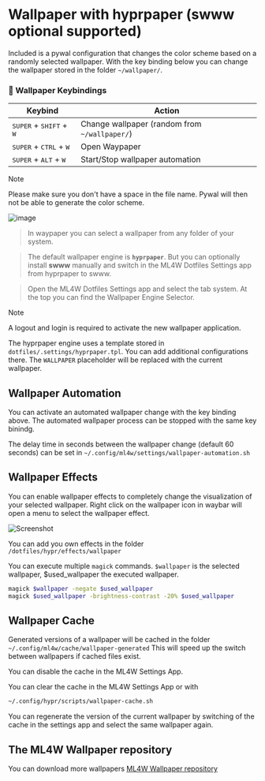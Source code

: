 # Wallpaper with hyprpaper (swww optional supported)

Included is a pywal configuration that changes the color scheme based on a randomly selected wallpaper. With the key binding below you can change the wallpaper stored in the folder `~/wallpaper/`.

### 🎨 Wallpaper Keybindings

| Keybind | Action |
|--------|--------|
| <kbd>SUPER</kbd> + <kbd>SHIFT</kbd> + <kbd>W</kbd> | Change wallpaper (random from `~/wallpaper/`) |
| <kbd>SUPER</kbd> + <kbd>CTRL</kbd> + <kbd>W</kbd> | Open Waypaper |
| <kbd>SUPER</kbd> + <kbd>ALT</kbd> + <kbd>W</kbd> | Start/Stop wallpaper automation |

> [!NOTE]  
> Please make sure you don't have a space in the file name. Pywal will then not be able to generate the color scheme.

![image](/wallpapers.png)

> In waypaper you can select a wallpaper from any folder of your system.

> The default wallpaper engine is **`hyprpaper`**. But you can optionally install **swww** manually and switch in the ML4W Dotfiles Settings app from hyprpaper to swww.  

>Open the ML4W Dotfiles Settings app and select the tab system. At the top you can find the Wallpaper Engine Selector.

> [!NOTE]  
> A logout and login is required to activate the new wallpaper application.

The hyprpaper engine uses a template stored in `dotfiles/.settings/hyprpaper.tpl`. You can add additional configurations there. The `WALLPAPER` placeholder will be replaced with the current wallpaper.

## Wallpaper Automation

You can activate an automated wallpaper change with the key binding above. The automated wallpaper process can be stopped with the same key binindg.

The delay time in seconds between the wallpaper change (default 60 seconds) can be set in `~/.config/ml4w/settings/wallpaper-automation.sh`

## Wallpaper Effects

You can enable wallpaper effects to completely change the visualization of your selected wallpaper. Right click on the wallpaper icon in waybar will open a menu to select the wallpaper effect.

![Screenshot](/wall-effect.png)

You can add you own effects in the folder `/dotfiles/hypr/effects/wallpaper`

You can execute multiple `magick` commands. `$wallpaper` is the selected wallpaper, $used_wallpaper the executed wallpaper.

```sh
magick $wallpaper -negate $used_wallpaper
magick $used_wallpaper -brightness-contrast -20% $used_wallpaper
```

## Wallpaper Cache

Generated versions of a wallpaper will be cached in the folder `~/.config/ml4w/cache/wallpaper-generated`
This will speed up the switch between wallpapers if cached files exist. 

You can disable the cache in the ML4W Settings App.

You can clear the cache in the ML4W Settings App or with 

```sh
~/.config/hypr/scripts/wallpaper-cache.sh
```

You can regenerate the version of the current wallpaper by switching of the cache in the settings app and select the same wallpaper again.

## The ML4W Wallpaper repository

You can download more wallpapers [ML4W Wallpaper repository](https://github.com/mylinuxforwork/wallpaper/blob/main/README.md)

